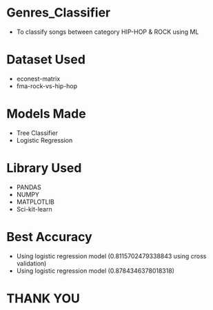 # Genres_Classifier
* To classify songs between category HIP-HOP &amp; ROCK using ML

# Dataset Used 
* econest-matrix
* fma-rock-vs-hip-hop

# Models Made 
* Tree Classifier 
* Logistic Regression

# Library Used 
* PANDAS
* NUMPY
* MATPLOTLIB
* Sci-kit-learn

# Best Accuracy 
* Using logistic regression model (0.8115702479338843 using cross validation)
* Using logistic regression model (0.8784346378018318)

# THANK YOU
